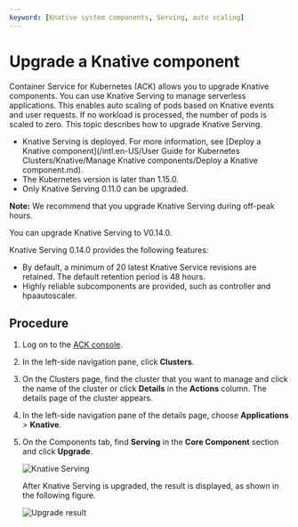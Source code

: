 ```yaml
---
keyword: [Knative system components, Serving, auto scaling]
---
```


# Upgrade a Knative component

Container Service for Kubernetes \(ACK\) allows you to upgrade Knative components. You can use Knative Serving to manage serverless applications. This enables auto scaling of pods based on Knative events and user requests. If no workload is processed, the number of pods is scaled to zero. This topic describes how to upgrade Knative Serving.

-   Knative Serving is deployed. For more information, see [Deploy a Knative component](/intl.en-US/User Guide for Kubernetes Clusters/Knative/Manage Knative components/Deploy a Knative component.md).
-   The Kubernetes version is later than 1.15.0.
-   Only Knative Serving 0.11.0 can be upgraded.

**Note:** We recommend that you upgrade Knative Serving during off-peak hours.

You can upgrade Knative Serving to V0.14.0.

Knative Serving 0.14.0 provides the following features:

-   By default, a minimum of 20 latest Knative Service revisions are retained. The default retention period is 48 hours.
-   Highly reliable subcomponents are provided, such as controller and hpaautoscaler.

## Procedure

1.  Log on to the [ACK console](https://cs.console.aliyun.com).

2.  In the left-side navigation pane, click **Clusters**.

3.  On the Clusters page, find the cluster that you want to manage and click the name of the cluster or click **Details** in the **Actions** column. The details page of the cluster appears.

4.  In the left-side navigation pane of the details page, choose **Applications** \> **Knative**.

5.  On the Components tab, find **Serving** in the **Core Component** section and click **Upgrade**.

    ![Knative Serving](https://static-aliyun-doc.oss-accelerate.aliyuncs.com/assets/img/en-US/9955359951/p127321.png)

    After Knative Serving is upgraded, the result is displayed, as shown in the following figure.

    ![Upgrade result](https://static-aliyun-doc.oss-accelerate.aliyuncs.com/assets/img/en-US/9955359951/p127322.png)


